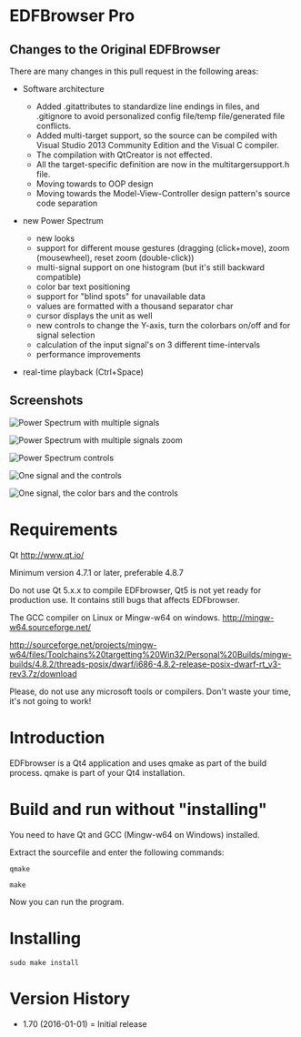 EDFBrowser Pro
==============


Changes to the Original EDFBrowser
-----------

There are many changes in this pull request in the following areas:

* Software architecture
  * Added .gitattributes to standardize line endings in files, and .gitignore to avoid personalized config file/temp file/generated file conflicts.
  * Added multi-target support, so the source can be compiled with Visual Studio 2013 Community Edition and the Visual C compiler.
  * The compilation with QtCreator is not effected.
  * All the target-specific definition are now in the multitargersupport.h file.
  * Moving towards to OOP design
  * Moving towards the Model-View-Controller design pattern's source code separation

* new Power Spectrum
  * new looks
  * support for different mouse gestures (dragging (click+move), zoom (mousewheel), reset zoom (double-click))
  * multi-signal support on one histogram (but it's still backward compatible)
  * color bar text positioning
  * support for "blind spots" for unavailable data
  * values are formatted with a thousand separator char
  * cursor displays the unit as well
  * new controls to change the Y-axis, turn the colorbars on/off and for signal selection
  * calculation of the input signal's on 3 different time-intervals
  * performance improvements

* real-time playback (Ctrl+Space)

Screenshots
----------------

![Power Spectrum with multiple signals](https://cloud.githubusercontent.com/assets/910321/11691278/9c44339e-9e9a-11e5-8c9a-213c7ca832c1.png)

![Power Spectrum with multiple signals zoom](https://cloud.githubusercontent.com/assets/910321/11691682/68e58172-9e9c-11e5-95f6-eeeeb3ab4b79.png)

![Power Spectrum controls](https://cloud.githubusercontent.com/assets/910321/11691693/737814d8-9e9c-11e5-9606-afb2d9506cc3.png)

![One signal and the controls](https://cloud.githubusercontent.com/assets/910321/11691377/f5abc636-9e9a-11e5-8aff-a832d7025666.png)

![One signal, the color bars and the controls](https://cloud.githubusercontent.com/assets/910321/11691382/ffa71df2-9e9a-11e5-8b71-301520db2ee5.png)




Requirements
============
Qt  http://www.qt.io/

Minimum version 4.7.1 or later, preferable 4.8.7

Do not use Qt 5.x.x to compile EDFbrowser, Qt5 is not yet ready for production use. It contains still bugs that affects EDFbrowser.


The GCC compiler on Linux or Mingw-w64 on windows. <http://mingw-w64.sourceforge.net/>

http://sourceforge.net/projects/mingw-w64/files/Toolchains%20targetting%20Win32/Personal%20Builds/mingw-builds/4.8.2/threads-posix/dwarf/i686-4.8.2-release-posix-dwarf-rt_v3-rev3.7z/download

Please, do not use any microsoft tools or compilers. Don't waste your time, it's not going to work!



Introduction
============

EDFbrowser is a Qt4 application and uses qmake as part of the build process.  qmake is part of your Qt4 installation.



Build and run without "installing"
==================================

You need to have Qt and GCC (Mingw-w64 on Windows) installed.

Extract the sourcefile and enter the following commands:

```
qmake

make
```

Now you can run the program.



Installing
==========

```
sudo make install
```

Version History
===============
* 1.70 (2016-01-01)	
  = Initial release